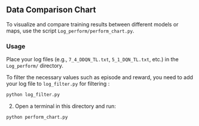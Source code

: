 ## Data Comparison Chart

To visualize and compare training results between different models or maps, use the script `Log_perform/perform_chart.py`.

### Usage

Place your log files (e.g., `7_4_DDQN_TL.txt`, `5_1_DQN_TL.txt`, etc.) in the `Log_perform/` directory.

To filter the necessary values such as episode and reward, you need to add your log file to `log_filter.py` for filtering : 

```python
python log_filter.py
```

2. Open a terminal in this directory and run:
   
```python
python perform_chart.py
```